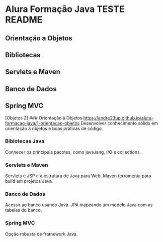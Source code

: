 # Alura Formação Java TESTE README

## Orientação a Objetos
## Bibliotecas
## Servlets e Maven
## Banco de Dados
## Spring MVC

[Objetos 2] ### Orientação à Objetos https://andre23up.github.io/alura-formacao-java/1-orientacao-objetos
Desenvolver conhecimento sólido em orientação à objetos e boas práticas de código.

### Biblotecas Java
Conhecer os principais pacotes, como java.lang, I/O e collections.

### Servlets e Maven
Servlets e JSP e a estrutura de Java para Web. Maven ferramenta para build em
projetos Java.

### Banco de Dados
Acesso ao banco usando Java. JPA mapeando um modelo Java com as tabelas do banco.

### Spring MVC
Opção robusta de framework Java.
